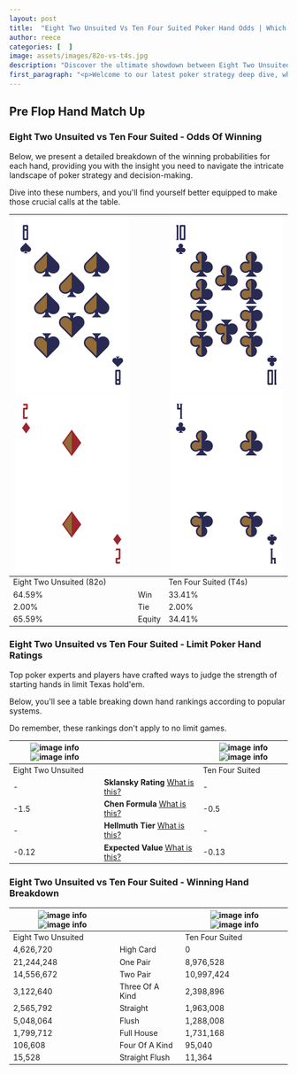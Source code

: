 ```yaml
---
layout: post
title:  "Eight Two Unsuited Vs Ten Four Suited Poker Hand Odds | Which Is The Better Hand In Poker? A Complete Guide"
author: reece
categories: [  ]
image: assets/images/82o-vs-t4s.jpg
description: "Discover the ultimate showdown between Eight Two Unsuited and Ten Four Suited in poker! Uncover the odds, strategies, and scenarios where one hand triumphs over the other. Get ready to up your poker game with this thrilling analysis."
first_paragraph: "<p>Welcome to our latest poker strategy deep dive, where we're pitting two distinct hands against each other in a high-stakes showdown: Eight Two Unsuited vs Ten Four Suited.</p><p>In the dynamic world of poker, every decision counts, and knowing which hand holds the upper hand is key to your success at the table.</p><p>In this article, we'll dissect these two hands, explore the scenarios where one dominates the other, and equip you with the knowledge to make strategic choices that can tip the odds in your favor.</p><p>Get ready to unravel the intriguing dynamics of these poker hands and elevate your game to new heights.</p>"
---
```




[comment]: # (sp0)

## Pre Flop Hand Match Up

<div class="table hand-ratings" markdown="1"> 



### Eight Two Unsuited vs Ten Four Suited - Odds Of Winning

Below, we present a detailed breakdown of the winning probabilities for each hand, providing you with the insight you need to navigate the intricate landscape of poker strategy and decision-making. 

Dive into these numbers, and you'll find yourself better equipped to make those crucial calls at the table.


    
| ![image info](assets/images/hand1/8.png) ![image info](assets/images/hand1/2o.png) |  | ![image info](assets/images/hand2/t.png) ![image info](assets/images/hand2/4.png) |
| -------- | -------- | -------- |
| Eight Two Unsuited (82o) |  | Ten Four Suited (T4s) |
| 64.59% | Win | 33.41% |
| 2.00% | Tie | 2.00% |
| 65.59% | Equity | 34.41% |




[comment]: # (sp1)



### Eight Two Unsuited vs Ten Four Suited - Limit Poker Hand Ratings

Top poker experts and players have crafted ways to judge the strength of starting hands in limit Texas hold'em. 

Below, you'll see a table breaking down hand rankings according to popular systems. 

Do remember, these rankings don't apply to no limit games.


    
| ![image info](https://www.riverpairs.com/assets/images/hand1/8.png) ![image info](https://www.riverpairs.com/assets/images/hand1/2o.png) |  | ![image info](https://www.riverpairs.com/assets/images/hand2/t.png) ![image info](https://www.riverpairs.com/assets/images/hand2/4.png) |
| -------- | -------- | -------- |
| Eight Two Unsuited |  | Ten Four Suited |
| - | **Sklansky Rating** [What is this?](/sklansky-rating-explained) | - |
| -1.5 | **Chen Formula** [What is this?](/chen-formula-explained) | -0.5 |
| - | **Hellmuth Tier** [What is this?](/Hellmuth-tier-explained) | - |
| -0.12 | **Expected Value** [What is this?](/expected-value-explained) | -0.13 |




[comment]: # (sp2)



### Eight Two Unsuited vs Ten Four Suited - Winning Hand Breakdown


    
| ![image info](https://www.riverpairs.com/assets/images/hand1/8.png) ![image info](https://www.riverpairs.com/assets/images/hand1/2o.png) |  | ![image info](https://www.riverpairs.com/assets/images/hand2/t.png) ![image info](https://www.riverpairs.com/assets/images/hand2/4.png) |
| -------- | -------- | -------- |
| Eight Two Unsuited |  | Ten Four Suited |
| 4,626,720 | High Card | 0 |
| 21,244,248 | One Pair | 8,976,528 |
| 14,556,672 | Two Pair | 10,997,424 |
| 3,122,640 | Three Of A Kind | 2,398,896 |
| 2,565,792 | Straight | 1,963,008 |
| 5,048,064 | Flush | 1,288,008 |
| 1,799,712 | Full House | 1,731,168 |
| 106,608 | Four Of A Kind | 95,040 |
| 15,528 | Straight Flush | 11,364 |




[comment]: # (sp3)



</div>

[comment]: # (sp4)



[comment]: # (sp5)

